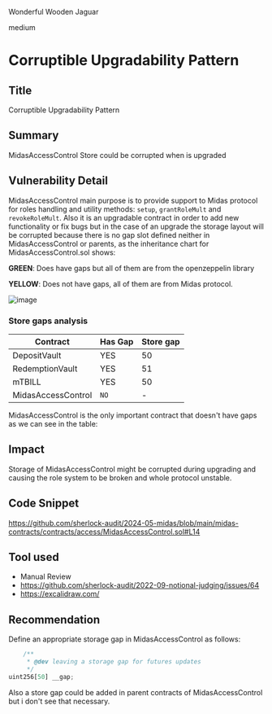 Wonderful Wooden Jaguar

medium

# Corruptible Upgradability Pattern

## Title
Corruptible Upgradability Pattern

## Summary
 
MidasAccessControl Store could be corrupted when is upgraded


## Vulnerability Detail

MidasAccessControl main purpose is to provide support to Midas protocol for roles handling and utility methods: `setup`, `grantRoleMult` and `revokeRoleMult`. Also it is an upgradable contract in order to add new functionality or fix bugs but in the case of an upgrade the storage layout will be corrupted because there is no gap slot defined neither in MidasAccessControl or parents, as the inheritance chart for MidasAccessControl.sol shows:

**GREEN**: Does have gaps but all of them are from the openzeppelin library

**YELLOW**: Does not have gaps, all of them are from Midas protocol.

![image](https://github.com/sherlock-audit/2024-05-midas-nfmelendez/assets/726950/422402f6-1b0b-405e-9b36-38d677cdd688)

### Store gaps analysis

| Contract | Has Gap | Store gap |
|----------|----------|----------|
| DepositVault | YES | 50 |
| RedemptionVault | YES | 51 |
| mTBILL | YES | 50 |
| MidasAccessControl | `NO` | - |

MidasAccessControl is the only important contract that doesn't have gaps as we can see in the table:


## Impact

Storage of MidasAccessControl might be corrupted during upgrading and causing the role system to be broken and whole protocol unstable.


## Code Snippet

https://github.com/sherlock-audit/2024-05-midas/blob/main/midas-contracts/contracts/access/MidasAccessControl.sol#L14

## Tool used

- Manual Review
- [https://github.com/sherlock-audit/2022-09-notional-judging/issues/64
](https://github.com/sherlock-audit/2022-09-notional-judging/issues/64)
- https://excalidraw.com/

## Recommendation

Define an appropriate storage gap in MidasAccessControl as follows:

```javascript
    /**
     * @dev leaving a storage gap for futures updates
     */
uint256[50] __gap; 
```

Also a store gap could be added in parent contracts of MidasAccessControl  but i don't see that necessary. 





